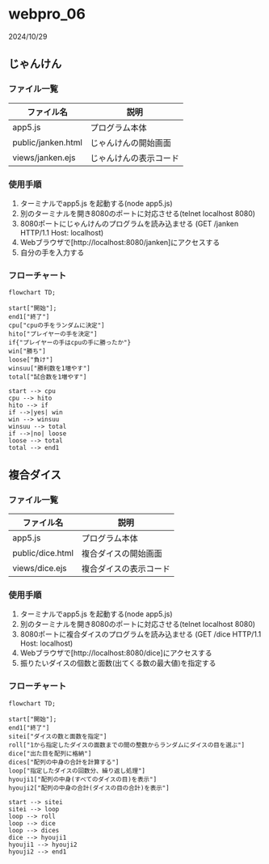 # webpro_06
2024/10/29


## じゃんけん

### ファイル一覧
ファイル名 | 説明
-|-
app5.js | プログラム本体
public/janken.html | じゃんけんの開始画面
views/janken.ejs | じゃんけんの表示コード

### 使用手順
1. ターミナルでapp5.js を起動する(node app5.js)
1. 別のターミナルを開き8080のポートに対応させる(telnet localhost 8080)
1. 8080ポートにじゃんけんのプログラムを読み込ませる
(GET /janken HTTP/1.1
Host: localhost)
1. Webブラウザで[http://localhost:8080/janken]にアクセスする
1. 自分の手を入力する

### フローチャート
```mermaid
flowchart TD;

start["開始"];
end1["終了"]
cpu["cpuの手をランダムに決定"]
hito["プレイヤーの手を決定"]
if{"プレイヤーの手はcpuの手に勝ったか"}
win["勝ち"]
loose["負け"]
winsuu["勝利数を1増やす"]
total["試合数を1増やす"]

start --> cpu
cpu --> hito
hito --> if
if -->|yes| win
win --> winsuu
winsuu --> total
if -->|no| loose
loose --> total
total --> end1
```


## 複合ダイス

### ファイル一覧
ファイル名 | 説明
-|-
app5.js | プログラム本体
public/dice.html | 複合ダイスの開始画面
views/dice.ejs | 複合ダイスの表示コード

### 使用手順
1. ターミナルでapp5.js を起動する(node app5.js)
1. 別のターミナルを開き8080のポートに対応させる(telnet localhost 8080)
1. 8080ポートに複合ダイスのプログラムを読み込ませる
(GET /dice HTTP/1.1
Host: localhost)
1. Webブラウザで[http://localhost:8080/dice]にアクセスする
1. 振りたいダイスの個数と面数(出てくる数の最大値)を指定する

### フローチャート
```mermaid
flowchart TD;

start["開始"];
end1["終了"]
sitei["ダイスの数と面数を指定"]
roll["1から指定したダイスの面数までの間の整数からランダムにダイスの目を選ぶ"]
dice["出た目を配列に格納"]
dices["配列の中身の合計を計算する"]
loop["指定したダイスの回数分、繰り返し処理"]
hyouji1["配列の中身(すべてのダイスの目)を表示"]
hyouji2["配列の中身の合計(ダイスの目の合計)を表示"]

start --> sitei
sitei --> loop
loop --> roll
loop --> dice
loop --> dices
dice --> hyouji1
hyouji1 --> hyouji2
hyouji2 --> end1
```